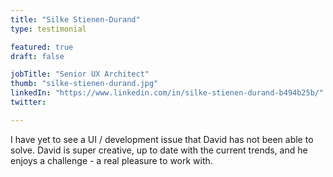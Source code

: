 ```yaml
---
title: "Silke Stienen-Durand"
type: testimonial

featured: true
draft: false

jobTitle: "Senior UX Architect"
thumb: "silke-stienen-durand.jpg"
linkedIn: "https://www.linkedin.com/in/silke-stienen-durand-b494b25b/"
twitter:

---
```


I have yet to see a UI / development issue that David has not been able to solve. David is super creative, up to date with the current trends, and he enjoys a challenge - a real pleasure to work with.